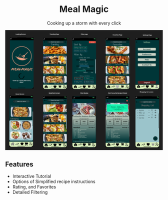 
<h1 align="center">
  Meal Magic
</h1>
 
<p align="center">
  Cooking up a storm with every click
</p>


![Alt text](static/demo.PNG)

## Features
- Interactive Tutorial
- Options of Simplified recipe instructions
- Rating, and Favorites
- Detailed Filtering
